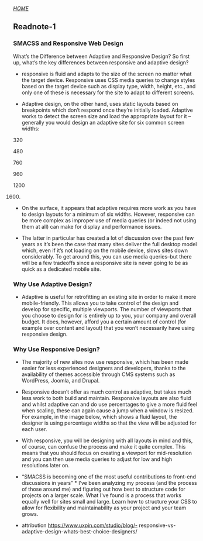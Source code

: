 
[*HOME*](https://nassir1976.github.io/reading-notes/)

## Readnote-1
### SMACSS and Responsive Web Design
What’s the Difference between Adaptive and Responsive Design? So first up, what’s the key differences between responsive and adaptive design?

- responsive is fluid and adapts to the size of the screen no matter what the target device. Responsive uses CSS media queries to change styles based on the target device such as display type, width, height, etc., and only one of these is necessary for the site to adapt to different screens.

- Adaptive design, on the other hand, uses static layouts based on breakpoints which don’t respond once they’re initially loaded. Adaptive works to detect the screen size and load the appropriate layout for it – generally you would design an adaptive site for six common screen widths:

320

480

760

960

1200

1600.
- On the surface, it appears that adaptive requires more work as you have to design layouts for a minimum of six widths. However, responsive can be more complex as improper use of media queries (or indeed not using them at all) can make for display and performance issues.

- The latter in particular has created a lot of discussion over the past few years as it’s been the case that many sites deliver the full desktop model which, even if it’s not loading on the mobile device, slows sites down considerably. To get around this, you can use media queries–but there will be a few tradeoffs since a responsive site is never going to be as quick as a dedicated mobile site.

 ### Why Use Adaptive Design?
- Adaptive is useful for retrofitting an existing site in order to make it more mobile-friendly. This allows you to take control of the design and develop for specific, multiple viewports. The number of viewports that you choose to design for is entirely up to you, your company and overall budget. It does, however, afford you a certain amount of control (for example over content and layout) that you won’t necessarily have using responsive design.
### Why Use Responsive Design?
- The majority of new sites now use responsive, which has been made easier for less experienced designers and developers, thanks to the availability of themes accessible through CMS systems such as WordPress, Joomla, and Drupal.

- Responsive doesn’t offer as much control as adaptive, but takes much less work to both build and maintain. Responsive layouts are also fluid and whilst adaptive can and do use percentages to give a more fluid feel when scaling, these can again cause a jump when a window is resized. For example, in the image below, which shows a fluid layout, the designer is using percentage widths so that the view will be adjusted for each user.

- With responsive, you will be designing with all layouts in mind and this, of course, can confuse the process and make it quite complex. This means that you should focus on creating a viewport for mid-resolution and you can then use media queries to adjust for low and high resolutions later on.

- “SMACSS is becoming one of the most useful contributions to front-end discussions in years” * I’ve been analyzing my process (and the process of those around me) and figuring out how best to structure code for projects on a larger scale. What I've found is a process that works equally well for sites small and large.
Learn how to structure your CSS to allow for flexibility and maintainability as your project and your team grows.

- attribution https://www.uxpin.com/studio/blog/- responsive-vs-adaptive-design-whats-best-choice-designers/